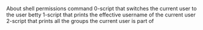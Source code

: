 About shell permissions command
0-script that switches the current user to the user betty
1-script that prints the effective username of the current user
2-script that prints all the groups the current user is part of
